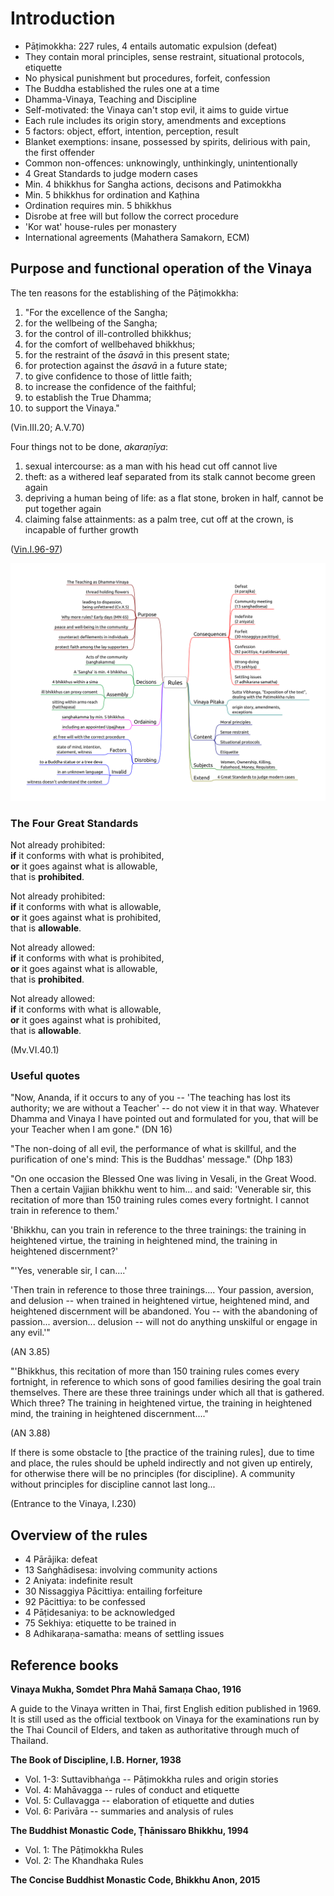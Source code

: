 # Introduction

-   Pāṭimokkha: 227 rules, 4 entails automatic expulsion (defeat)
-   They contain moral principles, sense restraint, situational
    protocols, etiquette
-   No physical punishment but procedures, forfeit, confession
-   The Buddha established the rules one at a time
-   Dhamma-Vinaya, Teaching and Discipline
-   Self-motivated: the Vinaya can't stop evil, it aims to guide virtue
-   Each rule includes its origin story, amendments and exceptions
-   5 factors: object, effort, intention, perception, result
-   Blanket exemptions: insane, possessed by spirits, delirious with
    pain, the first offender
-   Common non-offences: unknowingly, unthinkingly, unintentionally
-   4 Great Standards to judge modern cases
-   Min. 4 bhikkhus for Sangha actions, decisons and Patimokkha
-   Min. 5 bhikkhus for ordination and Kaṭhina
-   Ordination requires min. 5 bhikkhus
-   Disrobe at free will but follow the correct procedure
-   'Kor wat' house-rules per monastery
-   International agreements (Mahathera Samakorn, ECM)

## Purpose and functional operation of the Vinaya

<!-- latex
\begin{multicols}{2}
-->

The ten reasons for the establishing of the Pāṭimokkha:

1.  "For the excellence of the Sangha;
2.  for the wellbeing of the Sangha;
3.  for the control of ill-controlled bhikkhus;
4.  for the comfort of wellbehaved bhikkhus;
5.  for the restraint of the *āsavā* in this present state;
6.  for protection against the *āsavā* in a future state;
7.  to give confidence to those of little faith;
8.  to increase the confidence of the faithful;
9.  to establish the True Dhamma;
10. to support the Vinaya."

(Vin.III.20; A.V.70)

<!-- latex
\columnbreak
-->

Four things not to be done, *akaraṇīya*:

1.  sexual intercourse: as a man with his head cut off cannot live
2.  theft: as a withered leaf separated from its stalk cannot become
    green again
3.  depriving a human being of life: as a flat stone, broken in half,
    cannot be put together again
4.  claiming false attainments: as a palm tree, cut off at the crown, is
    incapable of further growth

([Vin.I.96-97](https://suttacentral.net/pli-tv-kd1/en/horner-brahmali))

<!-- latex
\end{multicols}
\par
\clearpage
-->

![Introduction](./includes/mindmaps/introduction.png)

### The Four Great Standards

<!-- latex
\begin{multicols}{2}
-->

Not already prohibited:\
**if** it conforms with what is prohibited,\
**or** it goes against what is allowable,\
that is **prohibited**.

Not already prohibited:\
**if** it conforms with what is allowable,\
**or** it goes against what is prohibited,\
that is **allowable**.

<!-- latex
\columnbreak
-->

Not already allowed:\
**if** it conforms with what is prohibited,\
**or** it goes against what is allowable,\
that is **prohibited**.

Not already allowed:\
**if** it conforms with what is allowable,\
**or** it goes against what is prohibited,\
that is **allowable**.

<!-- latex
\end{multicols}
-->

(Mv.VI.40.1)

<!-- latex
\clearpage
-->

### Useful quotes

"Now, Ananda, if it occurs to any of you -- 'The teaching has lost its
authority; we are without a Teacher' -- do not view it in that way. Whatever
Dhamma and Vinaya I have pointed out and formulated for you, that will be your
Teacher when I am gone." (DN 16)

"The non-doing of all evil, the performance of what is skillful, and the
purification of one's mind: This is the Buddhas' message." (Dhp 183)

"On one occasion the Blessed One was living in Vesali, in the Great
Wood. Then a certain Vajjian bhikkhu went to him... and said: 'Venerable
sir, this recitation of more than 150 training rules comes every
fortnight. I cannot train in reference to them.'

'Bhikkhu, can you train in reference to the three trainings: the training in
heightened virtue, the training in heightened mind, the training in heightened
discernment?'

"'Yes, venerable sir, I can....'

'Then train in reference to those three trainings.... Your passion,
aversion, and delusion -- when trained in heightened virtue, heightened
mind, and heightened discernment will be abandoned. You -- with the
abandoning of passion... aversion... delusion -- will not do anything
unskilful or engage in any evil.'"

(AN 3.85)

"'Bhikkhus, this recitation of more than 150 training rules comes every
fortnight, in reference to which sons of good families desiring the goal
train themselves. There are these three trainings under which all that
is gathered. Which three? The training in heightened virtue, the
training in heightened mind, the training in heightened discernment...."

(AN 3.88)

If there is some obstacle to [the practice of the training rules], due to time
and place, the rules should be upheld indirectly and not given up entirely, for
otherwise there will be no principles (for discipline). A community without
principles for discipline cannot last long...

(Entrance to the Vinaya, I.230)

## Overview of the rules

- 4 Pārājika: defeat
- 13 Saṅghādisesa: involving community actions
- 2 Aniyata: indefinite result
- 30 Nissaggiya Pācittiya: entailing forfeiture
- 92 Pācittiya: to be confessed
- 4 Pāṭidesaniya: to be acknowledged
- 75 Sekhiya: etiquette to be trained in
- 8 Adhikaraṇa-samatha: means of settling issues

## Reference books

**Vinaya Mukha, Somdet Phra Mahā Samaṇa Chao, 1916**

A guide to the Vinaya written in Thai, first English edition published in 1969.
It is still used as the official textbook on Vinaya for the examinations run by
the Thai Council of Elders, and taken as authoritative through much of Thailand.

**The Book of Discipline, I.B. Horner, 1938**

- Vol. 1-3: Suttavibhaṅga -- Pāṭimokkha rules and origin stories
- Vol. 4: Mahāvagga -- rules of conduct and etiquette
- Vol. 5: Cullavagga -- elaboration of etiquette and duties
- Vol. 6: Parivāra -- summaries and analysis of rules

**The Buddhist Monastic Code, Ṭhānissaro Bhikkhu, 1994**

- Vol. 1: The Pāṭimokkha Rules
- Vol. 2: The Khandhaka Rules

**The Concise Buddhist Monastic Code, Bhikkhu Anon, 2015**

